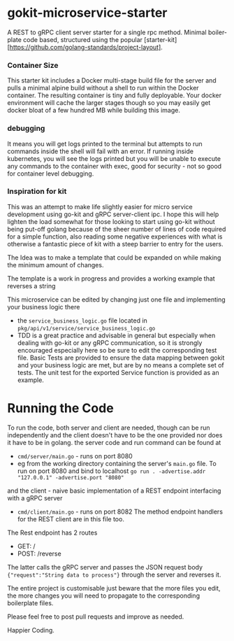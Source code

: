 # gokit-microservice-starter
A REST to gRPC client server starter for a single rpc method. Minimal boiler-plate code based, structured using the popular [starter-kit][https://github.com/golang-standards/project-layout].
### Container Size
This starter kit includes a Docker multi-stage build file for the server and pulls a minimal alpine build without a shell to run within the Docker container. The resulting container is tiny and fully deployable. Your docker environment will cache the larger stages though so you may easily get docker bloat of a few hundred MB while building this image.
### debugging
It means you will get logs printed to the terminal but attempts to run commands inside the shell will fail with an error. If running inside kubernetes, 
you will see the logs printed but you will be unable to execute any commands to the container with exec, good for security - not so good for container level debugging.

### Inspiration for kit
This was an attempt to make life slightly easier for micro service development using go-kit and gRPC server-client ipc.
I hope this will help lighten the load somewhat for those looking to start using go-kit without being put-off golang because of the sheer number of lines of code required for a simple function, also reading some negative experiences with what is otherwise a fantastic piece of kit with a steep barrier to entry for the users.

The Idea was to make a template that could be expanded on while making the minimum amount of changes.

The template is a work in progress and provides a working example that reverses a string

This microservice can be edited by changing just one file and implementing your business logic there
  - the ```service_business_logic.go``` file
          located in ```pkg/api/v1/service/service_business_logic.go```
  - TDD is a great practice and advisable in general but especially when dealing with go-kit or any gRPC communication, so it is strongly encouraged especially here so be sure to edit the corresponding test file. Basic Tests are provided to ensure the data mapping between gokit and your business logic are met, but are by no means a complete set of tests. The unit test for the exported Service function is provided as an example.

# Running the Code
To run the code, both server and client are needed, though can be run independently and the client doesn't have to be the one provided nor does it have to be in golang.
the server code and run command can be found at 
  - ```cmd/server/main.go``` - runs on port 8080
  - eg from the working directory containing the server's `main.go` file. To run on port 8080 and bind to localhost ```go run . -advertise.addr "127.0.0.1" -advertise.port "8080"```

and the client - naive basic implementation of a REST endpoint interfacing with a gRPC server
  - ```cmd/client/main.go``` - runs on port 8082
The method endpoint handlers for the REST client are in this file too.

The Rest endpoint has 2 routes
  - GET: /
  - POST: /reverse 
  
The latter calls the gRPC server and passes the JSON request body ```{"request":"String data to process"}``` through the server and reverses it.

  The entire project is customisable just beware that the more files you edit, the more changes you will need to propagate to the corresponding boilerplate files.
  
  Please feel free to post pull requests and improve as needed.
  
  Happier Coding.
